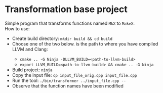 # Transformation base project

Simple program that transforms functions named `MkX` to `MakeX`. <br>
How to use:
- Create build directory: `mkdir build && cd build`
- Choose one of the two below. <path-to-llvm-build> is the path to where you have compiled LLVM and Clang:
  - `cmake .. -G Ninja -DLLVM_BUILD=<path-to-llvm-build>`
  - `export LLVM_BUILD=<path-to-llvm-build> && cmake .. -G Ninja`
- Build project: `ninja`
- Copy the input file: `cp input_file_orig.cpp input_file.cpp`
- Run the tool: `./bin/transformer ../input_file.cpp --`
- Observe that the function names have been modified